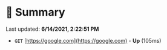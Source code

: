 # 📖 Summary
Last updated: **6/14/2021, 2:22:51 PM**

- `GET` [https://google.com](https://google.com) - **Up** (105ms)
